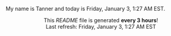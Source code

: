 My name is Tanner and today is Friday, January 3, 1:27 AM EST.

<p align="center">This <i>README</i> file is generated <b>every 3 hours</b>!</br>Last refresh: Friday, January 3, 1:27 AM EST<br /></p>
